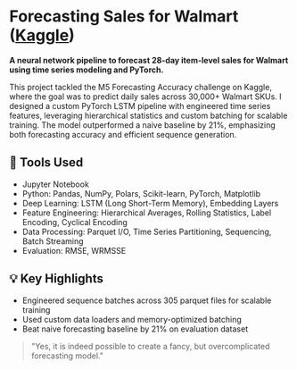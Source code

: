 # Forecasting Sales for Walmart ([Kaggle](https://www.kaggle.com/competitions/m5-forecasting-accuracy))

**A neural network pipeline to forecast 28-day item-level sales for Walmart using time series modeling and PyTorch.**

This project tackled the M5 Forecasting Accuracy challenge on Kaggle, where the goal was to predict daily sales across 30,000+ Walmart SKUs. I designed a custom PyTorch LSTM pipeline with engineered time series features, leveraging hierarchical statistics and custom batching for scalable training. The model outperformed a naive baseline by 21%, emphasizing both forecasting accuracy and efficient sequence generation.

## 🔧 Tools Used
- Jupyter Notebook
- Python: Pandas, NumPy, Polars, Scikit-learn, PyTorch, Matplotlib
- Deep Learning: LSTM (Long Short-Term Memory), Embedding Layers
- Feature Engineering: Hierarchical Averages, Rolling Statistics, Label Encoding, Cyclical Encoding
- Data Processing: Parquet I/O, Time Series Partitioning, Sequencing, Batch Streaming
- Evaluation: RMSE, WRMSSE

## 💡 Key Highlights
- Engineered sequence batches across 305 parquet files for scalable training
- Used custom data loaders and memory-optimized batching
- Beat naive forecasting baseline by 21% on evaluation dataset

> "Yes, it is indeed possible to create a fancy, but overcomplicated forecasting model."

